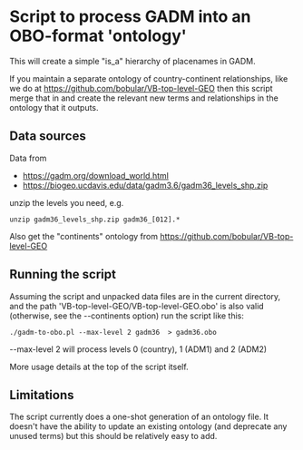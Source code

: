 # Script to process GADM into an OBO-format 'ontology'

This will create a simple "is_a" hierarchy of placenames in GADM.

If you maintain a separate ontology of country-continent
relationships, like we do at
https://github.com/bobular/VB-top-level-GEO then this script merge
that in and create the relevant new terms and relationships in the
ontology that it outputs.


## Data sources

Data from

* https://gadm.org/download_world.html
* https://biogeo.ucdavis.edu/data/gadm3.6/gadm36_levels_shp.zip

unzip the levels you need, e.g.

    unzip gadm36_levels_shp.zip gadm36_[012].*

Also get the "continents" ontology from https://github.com/bobular/VB-top-level-GEO


## Running the script

Assuming the script and unpacked data files are in the current
directory, and the path 'VB-top-level-GEO/VB-top-level-GEO.obo' is
also valid (otherwise, see the --continents option) run the script
like this:

    ./gadm-to-obo.pl --max-level 2 gadm36  > gadm36.obo


--max-level 2 will process levels 0 (country), 1 (ADM1) and 2 (ADM2)

More usage details at the top of the script itself.


## Limitations

The script currently does a one-shot generation of an ontology file.
It doesn't have the ability to update an existing ontology (and
deprecate any unused terms) but this should be relatively easy to add.

